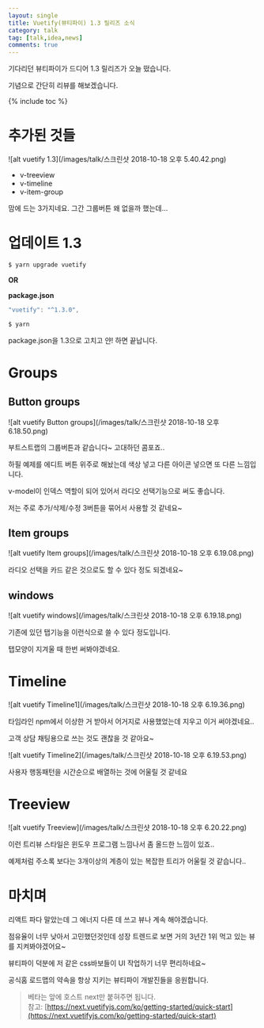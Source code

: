 ```yaml
---
layout: single
title: Vuetify(뷰티파이) 1.3 릴리즈 소식
category: talk
tag: [talk,idea,news]
comments: true
---
```


기다리던 뷰티파이가 드디어 1.3 릴리즈가 오늘 떴습니다.

기념으로 간단히 리뷰를 해보겠습니다.

{% include toc %}

# 추가된 것들

![alt vuetify 1.3](/images/talk/스크린샷 2018-10-18 오후 5.40.42.png)

- v-treeview
- v-timeline
- v-item-group

맘에 드는 3가지네요. 그간 그룹버튼 왜 없을까 했는데... 

# 업데이트 1.3

```bash
$ yarn upgrade vuetify
```

**OR**

**package.json**  
```javascript
"vuetify": "^1.3.0",
```

```bash
$ yarn
```

package.json을 1.3으로 고치고 얀! 하면 끝납니다.

# Groups

## Button groups

![alt vuetify Button groups](/images/talk/스크린샷 2018-10-18 오후 6.18.50.png)

부트스트랩의 그룹버튼과 같습니다~ 고대하던 콤포죠..

하필 예제를 에디트 버튼 위주로 해놨는데 색상 넣고 다른 아이콘 넣으면 또 다른 느낌입니다.

v-model이 인덱스 역할이 되어 있어서 라디오 선택기능으로 써도 좋습니다.

저는 주로 추가/삭제/수정 3버튼을 묶어서 사용할 것 같네요~

## Item groups

![alt vuetify Item groups](/images/talk/스크린샷 2018-10-18 오후 6.19.08.png)

라디오 선택을 카드 같은 것으로도 할 수 있다 정도 되겠네요~

## windows

![alt vuetify windows](/images/talk/스크린샷 2018-10-18 오후 6.19.18.png)

기존에 있던 탭기능을 이런식으로 쓸 수 있다 정도입니다.

탭모양이 지겨울 때 한번 써봐야겠네요.

# Timeline

![alt vuetify Timeline1](/images/talk/스크린샷 2018-10-18 오후 6.19.36.png)

타임라인 npm에서 이상한 거 받아서 어거지로 사용했었는데 지우고 이거 써야겠네요..

고객 상담 채팅용으로 쓰는 것도 괜찮을 것 같아요~

![alt vuetify Timeline2](/images/talk/스크린샷 2018-10-18 오후 6.19.53.png)

사용자 행동패턴을 시간순으로 배열하는 것에 어울릴 것 같네요

# Treeview    

![alt vuetify Treeview](/images/talk/스크린샷 2018-10-18 오후 6.20.22.png)

이런 트리뷰 스타일은 윈도우 프로그램 느낌나서 좀 올드한 느낌이 있죠..

예제처럼 주소록 보다는 3개이상의 계층이 있는 복잡한 트리가 어울릴 것 같습니다..

# 마치며

리액트 파다 말았는데 그 에너지 다른 데 쓰고 뷰나 계속 해야겠습니다.

점유율이 너무 낮아서 고민했던것인데 성장 트렌드로 보면 거의 3년간 1위 먹고 있는 뷰를 지켜봐야겠어요~

뷰티파이 덕분에 저 같은 css바보들이 UI 작업하기 너무 편리하네요~

공식홈 로드맵의 약속을 항상 지키는 뷰티파이 개발진들을 응원합니다.

> 베타는 앞에 호스트 next만 붙혀주면 됩니다.  
참고: [https://next.vuetifyjs.com/ko/getting-started/quick-start](https://next.vuetifyjs.com/ko/getting-started/quick-start)
